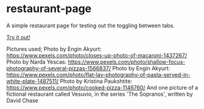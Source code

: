 # restaurant-page
A simple restaurant page for testing out the toggling between tabs.

[Try it out!](https://kessius00.github.io/restaurant-page/)




Pictures used;
Photo by Engin Akyurt: https://www.pexels.com/photo/closes-up-photo-of-macaroni-1437267/
Photo by Narda Yescas: https://www.pexels.com/photo/shallow-focus-photography-of-several-pizzas-1566837/
Photo by Engin Akyurt: https://www.pexels.com/photo/flat-lay-photography-of-pasta-served-in-white-plate-1487511/
Photo by Kristina Paukshtite: https://www.pexels.com/photo/cooked-pizza-1146760/
And one picture of a fictional restaurant called Vesuvio, in the series 'The Sopranos', written by David Chase
